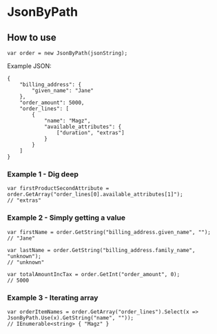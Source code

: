 # JsonByPath

## How to use

    var order = new JsonByPath(jsonString);

Example JSON:

    {
        "billing_address": {
            "given_name": "Jane"
        },
        "order_amount": 5000,
        "order_lines": [
            {
                "name": "Magz",
                "available_attributes": {
                    ["duration", "extras"]
                }
            }
        ]
    }
    
### Example 1 - Dig deep

    var firstProductSecondAttribute = order.GetArray("order_lines[0].available_attributes[1]");
    // "extras"

### Example 2 - Simply getting a value

    var firstName = order.GetString("billing_address.given_name", "");
    // "Jane"
    
    var lastName = order.GetString("billing_address.family_name", "unknown");
    // "unknown"
    
    var totalAmountIncTax = order.GetInt("order_amount", 0);
    // 5000

### Example 3 - Iterating array

    var orderItemNames = order.GetArray("order_lines").Select(x => JsonByPath.Use(x).GetString("name", ""));
    // IEnumerable<string> { "Magz" }
